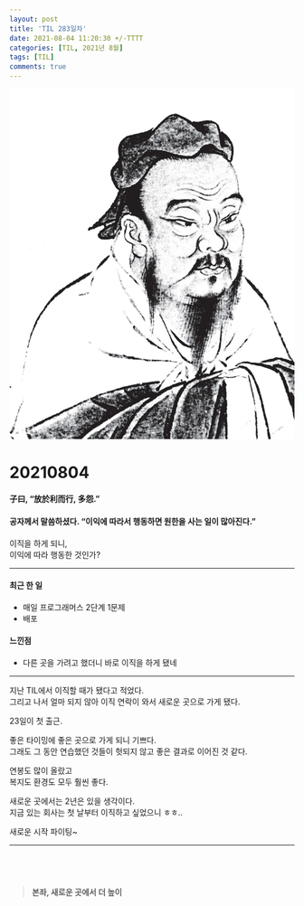 ```yaml
---
layout: post
title: 'TIL 283일차'
date: 2021-08-04 11:20:30 +/-TTTT
categories: [TIL, 2021년 8월]
tags: [TIL]
comments: true
---
```


![image](/assets/img/sample/avatar.jpg)

# **20210804**

#### **子曰, “放於利而行, 多怨.”**

#### **공자께서 말씀하셨다. “이익에 따라서 행동하면 원한을 사는 일이 많아진다.”**

이직을 하게 되니,  
이익에 따라 행동한 것인가?

---

#### **최근 한 일**

- 매일 프로그래머스 2단계 1문제
- 배포

#### **느낀점**

- 다른 곳을 가려고 했더니 바로 이직을 하게 됐네

---

지난 TIL에서 이직할 때가 됐다고 적었다.  
그리고 나서 얼마 되지 않아 이직 연락이 와서 새로운 곳으로 가게 됐다.

23일이 첫 출근.

좋은 타이밍에 좋은 곳으로 가게 되니 기쁘다.  
그래도 그
동안 연습했던 것들이 헛되지 않고 좋은 결과로 이어진 것 같다.

연봉도 많이 올랐고  
복지도 환경도 모두 훨씬 좋다.

새로운 곳에서는 2년은 있을 생각이다.  
지금 있는 회사는 첫 날부터 이직하고 싶었으니 ㅎㅎ..

새로운 시작 파이팅~

---

## <br>

> **본좌, 새로운 곳에서 더 높이**
